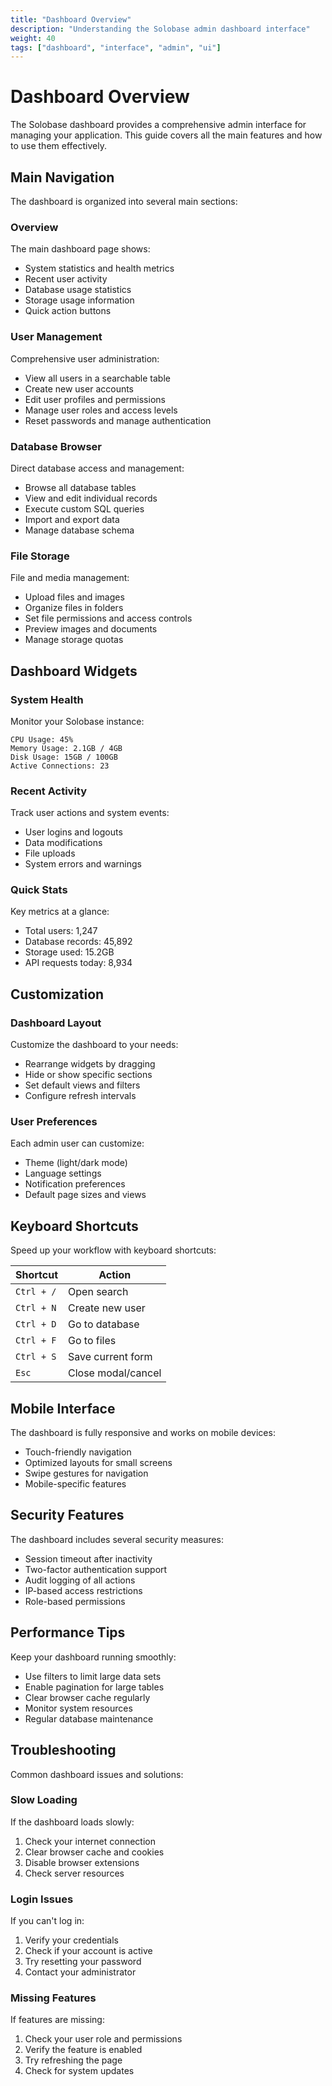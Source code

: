 ```yaml
---
title: "Dashboard Overview"
description: "Understanding the Solobase admin dashboard interface"
weight: 40
tags: ["dashboard", "interface", "admin", "ui"]
---
```


# Dashboard Overview

The Solobase dashboard provides a comprehensive admin interface for managing your application. This guide covers all the main features and how to use them effectively.

## Main Navigation

The dashboard is organized into several main sections:

### Overview
The main dashboard page shows:
- System statistics and health metrics
- Recent user activity
- Database usage statistics
- Storage usage information
- Quick action buttons

### User Management
Comprehensive user administration:
- View all users in a searchable table
- Create new user accounts
- Edit user profiles and permissions
- Manage user roles and access levels
- Reset passwords and manage authentication

### Database Browser
Direct database access and management:
- Browse all database tables
- View and edit individual records
- Execute custom SQL queries
- Import and export data
- Manage database schema

### File Storage
File and media management:
- Upload files and images
- Organize files in folders
- Set file permissions and access controls
- Preview images and documents
- Manage storage quotas

## Dashboard Widgets

### System Health
Monitor your Solobase instance:
```
CPU Usage: 45%
Memory Usage: 2.1GB / 4GB
Disk Usage: 15GB / 100GB
Active Connections: 23
```

### Recent Activity
Track user actions and system events:
- User logins and logouts
- Data modifications
- File uploads
- System errors and warnings

### Quick Stats
Key metrics at a glance:
- Total users: 1,247
- Database records: 45,892
- Storage used: 15.2GB
- API requests today: 8,934

## Customization

### Dashboard Layout
Customize the dashboard to your needs:
- Rearrange widgets by dragging
- Hide or show specific sections
- Set default views and filters
- Configure refresh intervals

### User Preferences
Each admin user can customize:
- Theme (light/dark mode)
- Language settings
- Notification preferences
- Default page sizes and views

## Keyboard Shortcuts

Speed up your workflow with keyboard shortcuts:

| Shortcut | Action |
|----------|--------|
| `Ctrl + /` | Open search |
| `Ctrl + N` | Create new user |
| `Ctrl + D` | Go to database |
| `Ctrl + F` | Go to files |
| `Ctrl + S` | Save current form |
| `Esc` | Close modal/cancel |

## Mobile Interface

The dashboard is fully responsive and works on mobile devices:
- Touch-friendly navigation
- Optimized layouts for small screens
- Swipe gestures for navigation
- Mobile-specific features

## Security Features

The dashboard includes several security measures:
- Session timeout after inactivity
- Two-factor authentication support
- Audit logging of all actions
- IP-based access restrictions
- Role-based permissions

## Performance Tips

Keep your dashboard running smoothly:
- Use filters to limit large data sets
- Enable pagination for large tables
- Clear browser cache regularly
- Monitor system resources
- Regular database maintenance

## Troubleshooting

Common dashboard issues and solutions:

### Slow Loading
If the dashboard loads slowly:
1. Check your internet connection
2. Clear browser cache and cookies
3. Disable browser extensions
4. Check server resources

### Login Issues
If you can't log in:
1. Verify your credentials
2. Check if your account is active
3. Try resetting your password
4. Contact your administrator

### Missing Features
If features are missing:
1. Check your user role and permissions
2. Verify the feature is enabled
3. Try refreshing the page
4. Check for system updates